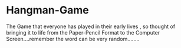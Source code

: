 # Hangman-Game
The Game that everyone has played in their early lives , so thought of bringing it to life from the Paper-Pencil Format to the Computer Screen....remember the word can be very random........
